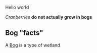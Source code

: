 Hello world

*Cranberries* **do not actually grow in bogs**
## Bog "facts"
A [Bog](https://en.wikipedia.org/wiki/Bog) is a type of wetland

